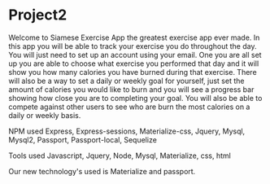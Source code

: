 # Project2
Welcome to Siamese Exercise App the greatest exercise app ever made. In this app you will be able to track your exercise you do throughout the day. You will just need to set up an account using your email. One you are all set up you are able to choose what exercise you performed that day and it will show you how many calories you have burned during that exercise. There will also be a way to set a daily or weekly goal for yourself, just set the amount of calories you would like to burn and you will see a progress bar showing how close you are to completing your goal. You will also be able to compete against other users to see who are burn the most calories on a daily or weekly basis. 


NPM used
Express,
Express-sessions,
Materialize-css,
Jquery,
Mysql,
Mysql2,
Passport,
Passport-local,
Sequelize

Tools used
Javascript,
Jquery,
Node,
Mysql,
Materialize,
css,
html


Our new technology's used is Materialize and passport.

